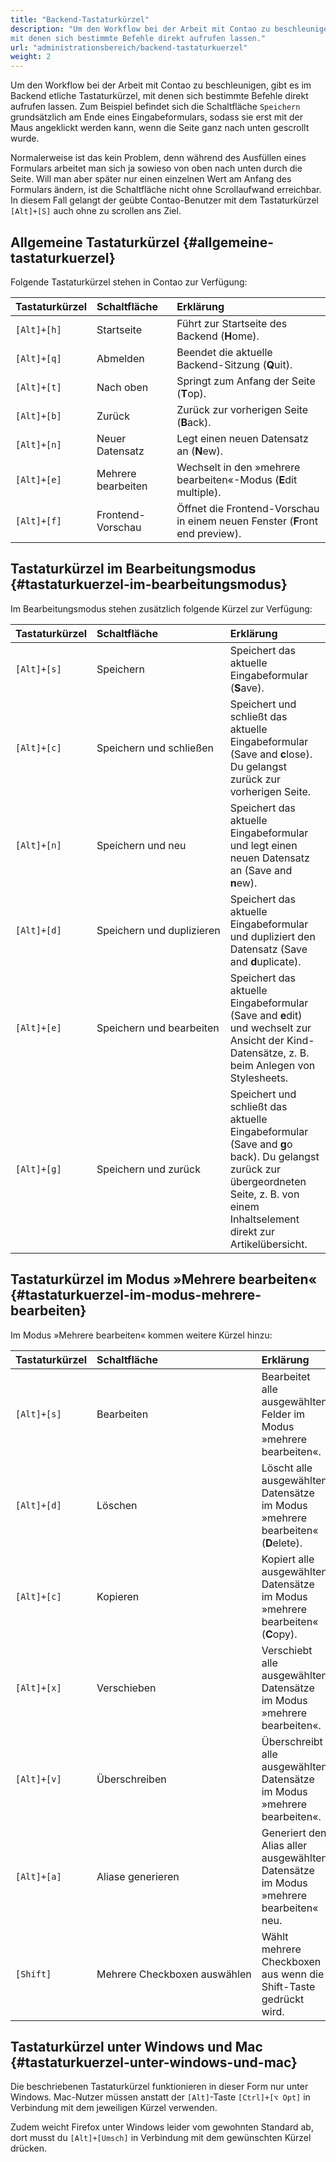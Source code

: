```yaml
---
title: "Backend-Tastaturkürzel"
description: "Um den Workflow bei der Arbeit mit Contao zu beschleunigen, gibt es im Backend etliche Tastaturkürzel, 
mit denen sich bestimmte Befehle direkt aufrufen lassen."
url: "administrationsbereich/backend-tastaturkuerzel"
weight: 2
---
```


Um den Workflow bei der Arbeit mit Contao zu beschleunigen, gibt es im Backend etliche Tastaturkürzel, mit denen sich
bestimmte Befehle direkt aufrufen lassen. Zum Beispiel befindet sich die Schaltfläche `Speichern` grundsätzlich am Ende 
eines Eingabeformulars, sodass sie erst mit der Maus angeklickt werden kann, wenn die Seite ganz 
nach unten gescrollt wurde.

Normalerweise ist das kein Problem, denn während des Ausfüllen eines Formulars arbeitet man sich ja sowieso von oben
nach unten durch die Seite. Will man aber später nur einen einzelnen Wert am Anfang des Formulars ändern, ist die
Schaltfläche nicht ohne Scrollaufwand erreichbar. In diesem Fall gelangt der geübte Contao-Benutzer mit dem
Tastaturkürzel `[Alt]+[S]` auch ohne zu scrollen ans Ziel.


## Allgemeine Tastaturkürzel {#allgemeine-tastaturkuerzel}

Folgende Tastaturkürzel stehen in Contao zur Verfügung:

| Tastaturkürzel    | Schaltfläche            | Erklärung                                                                           |
|:------------------|:------------------------|:------------------------------------------------------------------------------------|
| `[Alt]+[h]`       | Startseite              | Führt zur Startseite des Backend (**H**ome).                                        |
| `[Alt]+[q]`       | Abmelden                | Beendet die aktuelle Backend-Sitzung (**Q**uit).                                    |
| `[Alt]+[t]`       | Nach oben               | Springt zum Anfang der Seite (**T**op).                                             |
| `[Alt]+[b]`       | Zurück                  | Zurück zur vorherigen Seite (**B**ack).                                             |
| `[Alt]+[n]`       | Neuer Datensatz         | Legt einen neuen Datensatz an (**N**ew).                                            |
| `[Alt]+[e]`       | Mehrere bearbeiten      | Wechselt in den »mehrere bearbeiten«-Modus (**E**dit multiple).                     |
| `[Alt]+[f]`       | Frontend-Vorschau       | Öffnet die Frontend-Vorschau in einem neuen Fenster (**F**ront end preview).        |


## Tastaturkürzel im Bearbeitungsmodus {#tastaturkuerzel-im-bearbeitungsmodus}

Im Bearbeitungsmodus stehen zusätzlich folgende Kürzel zur Verfügung:

| Tastaturkürzel    | Schaltfläche                          | Erklärung                                                                                                                                                                                |
|:------------------|:--------------------------------------|:-----------------------------------------------------------------------------------------------------------------------------------------------------------------------------------------|
| `[Alt]+[s]`       | Speichern                             | Speichert das aktuelle Eingabeformular (**S**ave).                                                                                                                                       |
| `[Alt]+[c]`       | Speichern und schließen               | Speichert und schließt das aktuelle Eingabeformular (Save and **c**lose). Du gelangst zurück zur vorherigen Seite.                                                                      |
| `[Alt]+[n]`       | Speichern und neu                     | Speichert das aktuelle Eingabeformular und legt einen neuen Datensatz an (Save and **n**ew).                                                                                             |
| `[Alt]+[d]`       | Speichern&nbsp;und&nbsp;duplizieren   | Speichert das aktuelle Eingabeformular und dupliziert den Datensatz (Save and **d**uplicate).                                                                                            |
| `[Alt]+[e]`       | Speichern und bearbeiten              | Speichert das aktuelle Eingabeformular (Save and **e**dit) und wechselt zur Ansicht der Kind-Datensätze, z. B. beim Anlegen von Stylesheets.                                             |
| `[Alt]+[g]`       | Speichern und zurück                  | Speichert und schließt das aktuelle Eingabeformular (Save and **g**o back). Du gelangst zurück zur übergeordneten Seite, z. B. von einem Inhaltselement direkt zur Artikelübersicht.    |


## Tastaturkürzel im Modus »Mehrere bearbeiten« {#tastaturkuerzel-im-modus-mehrere-bearbeiten}

Im Modus »Mehrere bearbeiten« kommen weitere Kürzel hinzu:

| Tastaturkürzel    | Schaltfläche                             | Erklärung                                                                               |
|:------------------|:-----------------------------------------|:----------------------------------------------------------------------------------------|
| `[Alt]+[s]`       | Bearbeiten                               | Bearbeitet alle ausgewählten Felder im Modus »mehrere bearbeiten«.                      |
| `[Alt]+[d]`       | Löschen                                  | Löscht alle ausgewählten Datensätze im Modus »mehrere bearbeiten« (**D**elete).         |
| `[Alt]+[c]`       | Kopieren                                 | Kopiert alle ausgewählten Datensätze im Modus »mehrere bearbeiten« (**C**opy).          |
| `[Alt]+[x]`       | Verschieben                              | Verschiebt alle ausgewählten Datensätze im Modus »mehrere bearbeiten«.                  |
| `[Alt]+[v]`       | Überschreiben                            | Überschreibt alle ausgewählten Datensätze im Modus »mehrere bearbeiten«.                |
| `[Alt]+[a]`       | Aliase generieren                        | Generiert den Alias aller ausgewählten Datensätze im Modus »mehrere bearbeiten« neu.    |
| `[Shift]`         | Mehrere&nbsp;Checkboxen&nbsp;auswählen   | Wählt mehrere Checkboxen aus wenn die Shift-Taste gedrückt wird.                        |


## Tastaturkürzel unter Windows und Mac {#tastaturkuerzel-unter-windows-und-mac}

Die beschriebenen Tastaturkürzel funktionieren in dieser Form nur unter Windows. Mac-Nutzer müssen anstatt der
`[Alt]`-Taste `[Ctrl]+[⌥ Opt]` in Verbindung mit dem jeweiligen Kürzel verwenden.

Zudem weicht Firefox unter Windows leider vom gewohnten Standard ab, dort musst du `[Alt]+[Umsch]` in Verbindung mit
dem gewünschten Kürzel drücken.
